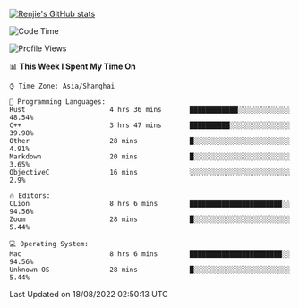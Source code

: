 [![Renjie's GitHub stats](https://github-readme-stats.vercel.app/api?username=liurenjie1024&show_icons=true&theme=chartreuse-dark)](https://github.com/anuraghazra/github-readme-stats)

<!--START_SECTION:waka-->
![Code Time](http://img.shields.io/badge/Code%20Time-120%20hrs%2054%20mins-blue)

![Profile Views](http://img.shields.io/badge/Profile%20Views-16-blue)

📊 **This Week I Spent My Time On** 

```text
⌚︎ Time Zone: Asia/Shanghai

💬 Programming Languages: 
Rust                     4 hrs 36 mins       ████████████░░░░░░░░░░░░░   48.54% 
C++                      3 hrs 47 mins       ██████████░░░░░░░░░░░░░░░   39.98% 
Other                    28 mins             █░░░░░░░░░░░░░░░░░░░░░░░░   4.91% 
Markdown                 20 mins             █░░░░░░░░░░░░░░░░░░░░░░░░   3.65% 
ObjectiveC               16 mins             ░░░░░░░░░░░░░░░░░░░░░░░░░   2.9%

🔥 Editors: 
CLion                    8 hrs 6 mins        ███████████████████████░░   94.56% 
Zoom                     28 mins             █░░░░░░░░░░░░░░░░░░░░░░░░   5.44%

💻 Operating System: 
Mac                      8 hrs 6 mins        ███████████████████████░░   94.56% 
Unknown OS               28 mins             █░░░░░░░░░░░░░░░░░░░░░░░░   5.44%

```


 Last Updated on 18/08/2022 02:50:13 UTC
<!--END_SECTION:waka-->

